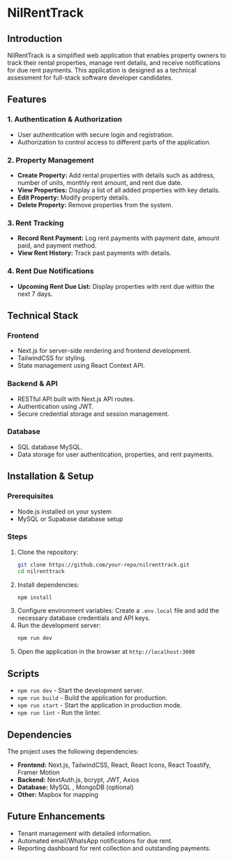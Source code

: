 # NilRentTrack

## Introduction
NilRentTrack is a simplified web application that enables property owners to track their rental properties, manage rent details, and receive notifications for due rent payments. This application is designed as a technical assessment for full-stack software developer candidates.

## Features
### 1. Authentication & Authorization
- User authentication with secure login and registration.
- Authorization to control access to different parts of the application.

### 2. Property Management
- **Create Property:** Add rental properties with details such as address, number of units, monthly rent amount, and rent due date.
- **View Properties:** Display a list of all added properties with key details.
- **Edit Property:** Modify property details.
- **Delete Property:** Remove properties from the system.

### 3. Rent Tracking
- **Record Rent Payment:** Log rent payments with payment date, amount paid, and payment method.
- **View Rent History:** Track past payments with details.

### 4. Rent Due Notifications
- **Upcoming Rent Due List:** Display properties with rent due within the next 7 days.

## Technical Stack
### Frontend
- Next.js for server-side rendering and frontend development.
- TailwindCSS for styling.
- State management using React Context API.

### Backend & API
- RESTful API built with Next.js API routes.
- Authentication using JWT.
- Secure credential storage and session management.

### Database
- SQL database MySQL.
- Data storage for user authentication, properties, and rent payments.

## Installation & Setup
### Prerequisites
- Node.js installed on your system
- MySQL or Supabase database setup

### Steps
1. Clone the repository:
   ```sh
   git clone https://github.com/your-repo/nilrenttrack.git
   cd nilrenttrack
   ```
2. Install dependencies:
   ```sh
   npm install
   ```
3. Configure environment variables:
   Create a `.env.local` file and add the necessary database credentials and API keys.
4. Run the development server:
   ```sh
   npm run dev
   ```
5. Open the application in the browser at `http://localhost:3000`


## Scripts
- `npm run dev` - Start the development server.
- `npm run build` - Build the application for production.
- `npm run start` - Start the application in production mode.
- `npm run lint` - Run the linter.

## Dependencies
The project uses the following dependencies:
- **Frontend:** Next.js, TailwindCSS, React, React Icons, React Toastify, Framer Motion
- **Backend:** NextAuth.js, bcrypt, JWT, Axios
- **Database:** MySQL , MongoDB (optional)
- **Other:** Mapbox for mapping

## Future Enhancements
- Tenant management with detailed information.
- Automated email/WhatsApp notifications for due rent.
- Reporting dashboard for rent collection and outstanding payments.


